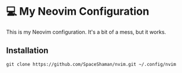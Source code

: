 # 💻 My Neovim Configuration

This is my Neovim configuration. It's a bit of a mess, but it works.

## Installation

```
git clone https://github.com/SpaceShaman/nvim.git ~/.config/nvim
```
